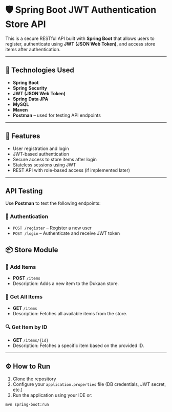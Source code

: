 # 🛡️ Spring Boot JWT Authentication Store API

This is a secure RESTful API built with **Spring Boot** that allows users to register, authenticate using **JWT (JSON Web Token)**, and access store items after authentication.

---

## 🚀 Technologies Used

- **Spring Boot**
- **Spring Security**
- **JWT (JSON Web Token)**
- **Spring Data JPA**
- **MySQL**
- **Maven**
- **Postman** – used for testing API endpoints

---

## 📌 Features

- User registration and login
- JWT-based authentication
- Secure access to store items after login
- Stateless sessions using JWT
- REST API with role-based access (if implemented later)

---

##  API Testing

Use **Postman** to test the following endpoints:

### 🔐 Authentication

- `POST /register` – Register a new user  
- `POST /login` – Authenticate and receive JWT token

## 📦 Store Module

### 🛒 Add Items
- **POST** `/items`
- Description: Adds a new item to the Dukaan store.

### 📂 Get All Items
- **GET** `/items`
- Description: Fetches all available items from the store.

### 🔍 Get Item by ID
- **GET** `/items/{id}`
- Description: Fetches a specific item based on the provided ID.


---

## ⚙️ How to Run

1. Clone the repository  
2. Configure your `application.properties` file (DB credentials, JWT secret, etc.)
3. Run the application using your IDE or:

```bash
mvn spring-boot:run

